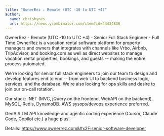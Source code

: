 ```yaml
---
title: "OwnerRez : Remote (UTC -10 to UTC +4)"
author:
  name: chrishynes
  url: https://news.ycombinator.com/item?id=44434830
---
```

OwnerRez - Remote (UTC -10 to UTC +4) - Senior Full Stack Engineer - Full Time
OwnerRez is a vacation rental software platform for property managers and owners that integrates with channels like Vrbo, Airbnb, TripAdvisor, and booking.com as well as direct websites to manage vacation rental properties, bookings, and guests -- making the entire process automated.

We&#x27;re looking for senior full stack engineers to join our team to design and develop features end to end -- from web UI to backend business logic, services, and the database. We&#x27;re also looking for ops skills and desire to join our on-call rotation.

Our stack: .NET (MVC, jQuery on the frontend, WebAPI on the backend), MySQL, Redis, DynamoDB. AWS sysops&#x2F;devops experience preferred.

GenAI&#x2F;LLM API knowledge and agentic coding experience (Cursor, Claude Code, Copilot etc.) a huge plus!

Details: <a href="https:&#x2F;&#x2F;www.ownerrez.com&#x2F;senior-software-developer" rel="nofollow">https:&#x2F;&#x2F;www.ownerrez.com&#x2F;senior-software-developer</a>
<JobApplication />
